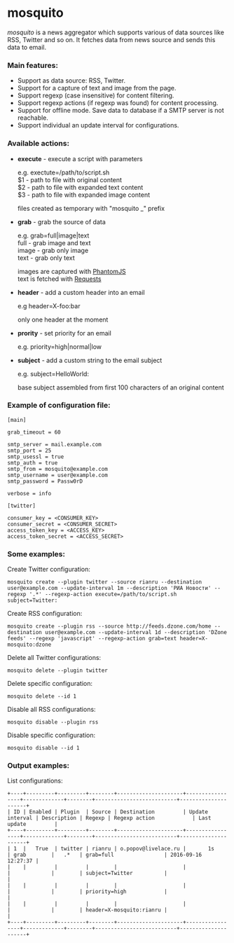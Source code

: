 
# mosquito

*mosquito* is a news aggregator which supports various of data sources like RSS, Twitter and so on. It fetches data from news source and sends this data to email.  

### Main features:

* Support as data source: RSS, Twitter.
* Support for a capture of text and image from the page.
* Support regexp (case insensitive) for content filtering.
* Support regexp actions (if regexp was found) for content processing.
* Support for offline mode. Save data to database if a SMTP server is not reachable.
* Support individual an update interval for configurations.

### Available actions:

* **execute** - execute a script with parameters  
    
  e.g. exectute=/path/to/script.sh  
  $1 - path to file with original content  
  $2 - path to file with expanded text content  
  $3 - path to file with expanded image content
  
  files created as temporary with "mosquito _" prefix
  
* **grab** - grab the source of data  
    
  e.g. grab=full|image|text  
  full - grab image and text  
  image - grab only image  
  text - grab only text
    
  images are captured with [PhantomJS](http://phantomjs.org/)  
  text is fetched with [Requests](http://docs.python-requests.org/en/latest/)
  
* **header** - add a custom header into an email  
    
  e.g header=X-foo:bar
    
  only one header at the moment
  
* **prority** - set priority for an email  
    
  e.g. priority=high|normal|low

* **subject** - add a custom string to the email subject  
    
  e.g. subject=HelloWorld: 
    
  base subject assembled from first 100 characters of an original content

### Example of configuration file:

```
[main]

grab_timeout = 60

smtp_server = mail.example.com
smtp_port = 25
smtp_usessl = true
smtp_auth = true
smtp_from = mosquito@example.com
smtp_username = user@example.com
smtp_password = Passw0rD

verbose = info

[twitter]

consumer_key = <CONSUMER_KEY>
consumer_secret = <CONSUMER_SECRET>
access_token_key = <ACCESS_KEY>
access_token_secret = <ACCESS_SECRET>
```

### Some examples:


Create Twitter configuration:
```
mosquito create --plugin twitter --source rianru --destination user@example.com --update-interval 1m --description 'РИА Новости' --regexp '.*' --regexp-action execute=/path/to/script.sh subject=Twitter: 
```

Create RSS configuration:
```
mosquito create --plugin rss --source http://feeds.dzone.com/home --destination user@example.com --update-interval 1d --description 'DZone feeds' --regexp 'javascript' --regexp-action grab=text header=X-mosquito:dzone 
```

Delete all Twitter configurations:
```
mosquito delete --plugin twitter
```

Delete specific configuration:
```
mosquito delete --id 1
```

Disable all RSS configurations:
```
mosquito disable --plugin rss
```

Disable specific configuration:
```
mosquito disable --id 1
```

### Output examples:

List configurations:

```
+----+---------+---------+--------+---------------------+-----------------+-------------+--------+--------------------------+---------------------+
| ID | Enabled | Plugin  | Source | Destination         | Update interval | Description | Regexp | Regexp action            | Last update         |
+----+---------+---------+--------+---------------------+-----------------+-------------+--------+--------------------------+---------------------+
| 1  |   True  | twitter | rianru | o.popov@livelace.ru |       1s        | grab        |   .*   | grab=full                | 2016-09-16 12:27:37 |
|    |         |         |        |                     |                 |             |        | subject=Twitter          |                     |
|    |         |         |        |                     |                 |             |        | priority=high            |                     |
|    |         |         |        |                     |                 |             |        | header=X-mosquito:rianru |                     |
+----+---------+---------+--------+---------------------+-----------------+-------------+--------+--------------------------+---------------------+
```

